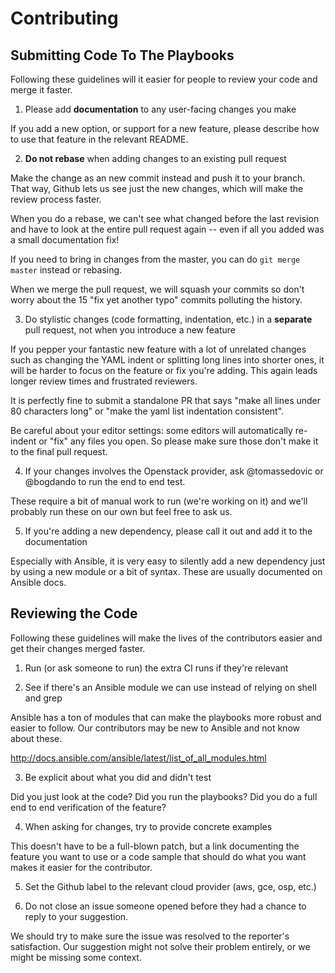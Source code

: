 # Contributing

## Submitting Code To The Playbooks

Following these guidelines will it easier for people to review your
code and merge it faster.


1. Please add **documentation** to any user-facing changes you make

If you add a new option, or support for a new feature, please describe
how to use that feature in the relevant README.

2. **Do not rebase** when adding changes to an existing pull request

Make the change as an new commit instead and push it to your branch.
That way, Github lets us see just the new changes, which will make the
review process faster.

When you do a rebase, we can't see what changed before the last
revision and have to look at the entire pull request again -- even if
all you added was a small documentation fix!

If you need to bring in changes from the master, you can do `git merge
master` instead or rebasing.

When we merge the pull request, we will squash your commits so don't
worry about the 15 "fix yet another typo" commits polluting the history.


3. Do stylistic changes (code formatting, indentation, etc.) in a
   **separate** pull request, not when you introduce a new feature

If you pepper your fantastic new feature with a lot of unrelated
changes such as changing the YAML indent or splitting long lines into
shorter ones, it will be harder to focus on the feature or fix you're
adding. This again leads longer review times and frustrated reviewers.

It is perfectly fine to submit a standalone PR that says "make all
lines under 80 characters long" or "make the yaml list indentation
consistent".

Be careful about your editor settings: some editors will automatically
re-indent or "fix" any files you open. So please make sure those don't
make it to the final pull request.

4. If your changes involves the Openstack provider, ask @tomassedovic
   or @bogdando to run the end to end test.

These require a bit of manual work to run (we're working on it) and
we'll probably run these on our own but feel free to ask us.

5. If you're adding a new dependency, please call it out and add it to
   the documentation

Especially with Ansible, it is very easy to silently add a new
dependency just by using a new module or a bit of syntax. These are
usually documented on Ansible docs.



## Reviewing the Code

Following these guidelines will make the lives of the contributors
easier and get their changes merged faster.

1. Run (or ask someone to run) the extra CI runs if they're relevant

2. See if there's an Ansible module we can use instead of relying on
   shell and grep

Ansible has a ton of modules that can make the playbooks more robust
and easier to follow. Our contributors may be new to Ansible and not
know about these.

http://docs.ansible.com/ansible/latest/list_of_all_modules.html

3. Be explicit about what you did and didn't test

Did you just look at the code? Did you run the playbooks? Did you do a
full end to end verification of the feature?

4. When asking for changes, try to provide concrete examples

This doesn't have to be a full-blown patch, but a link documenting the
feature you want to use or a code sample that should do what you want
makes it easier for the contributor.

5. Set the Github label to the relevant cloud provider (aws, gce, osp,
   etc.)

6. Do not close an issue someone opened before they had a chance to
   reply to your suggestion.

We should try to make sure the issue was resolved to the reporter's
satisfaction. Our suggestion might not solve their problem entirely,
or we might be missing some context.
